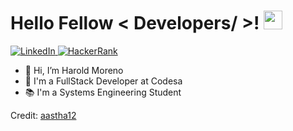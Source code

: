 <h1> Hello Fellow < Developers/ >! <img src = "https://raw.githubusercontent.com/MartinHeinz/MartinHeinz/master/wave.gif" width = 30px> </h1>
<p align='center'>
</p>

   <a href="https://www.linkedin.com/in/haroldscode" target="_blank">
    <img alt="LinkedIn" src="https://img.shields.io/badge/LinkedIn-0077B5?style=for-the-badge&logo=linkedin&logoColor=white">
  </a>
 <a href="https://www.hackerrank.com/HaroldsCode" target="_blank">
    <img alt="HackerRank" src="https://img.shields.io/badge/-Hackerrank-2EC866?style=for-the-badge&logo=HackerRank&logoColor=white">
  </a>

- 👋  Hi, I’m Harold Moreno
- 💼  I'm a FullStack Developer at Codesa
- 📚  I'm a Systems Engineering Student

Credit: [aastha12](https://github.com/aastha12)
